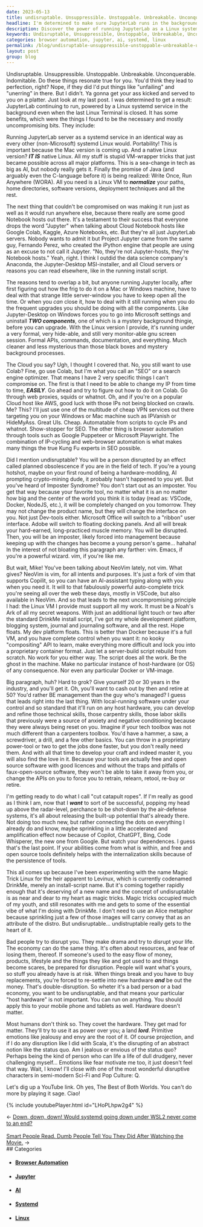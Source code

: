 ```yaml
---
date: 2023-05-13
title: undisruptable. Unsuppressible. Unstoppable. Unbreakable. Unconquerable. Indomitable.
headline: I'm determined to make sure JupyterLab runs in the background, powered by a Linux systemd service - and I'm not compromising on my principles!
description: Discover the power of running JupyterLab as a Linux systemd service with all the necessary and mostly uncompromising bits. Learn how to use Linux VMs to normalize paths, home directories, software versions, and more. Get to know the benefits of IP-cycling, web-browser automation, and other essential tools for SEO. Finally, understand the importance of free and open source tools for internalization skills and persistence of tools.
keywords: Undisruptable, Unsuppressible, Unstoppable, Unbreakable, Unconquerable, Indomitable, JupyterLab, Linux, systemd, Terminal, AI, Java, C-language, WORA, Notebook, Hosts, Google Colab, Kaggle, Azure Notebooks, Project Jupyter, Fernando Perez, iPython, MSI-installer, Cloud, AWS, IPVanish, HideMyAss, Browser Automation
categories: browser automation, jupyter, ai, systemd, linux
permalink: /blog/undisruptable-unsuppressible-unstoppable-unbreakable-unconquerable-indomitable/
layout: post
group: blog
---
```



Undisruptable. Unsuppressible. Unstoppable. Unbreakable. Unconquerable.
Indomitable. Do these things resonate true for you. You'd think they lead to
perfection, right? Nope, if they did I'd put things like "unfailing" and
"unerring" in there. But I didn't. Ya gonna get your ass kicked and served to
you on a platter. Just look at my last post. I was determined to get a result:
JupyterLab continuing to run, powered by a Linux systemd service in the
background even when the last Linux Terminal is closed. It has some benefits,
which were the things I found to be the necessary and mostly uncompromising
bits. They include:

Running JupyterLab server as a systemd service in an identical way as every
other (non-Microsoft) systemd Linux would. Portability! This is important
because the Mac version is coming up. And a native Linux version? ***IT IS***
native Linux. All my stuff is stupid VM-wrapper tricks that just became
possible across all major platforms. This is a sea-change in tech as big as AI,
but nobody really gets it. Finally the promise of Java (and arguably even the
C-language before it) is being realized: Write Once, Run Anywhere (WORA). All
you need is a Linux VM to ***normalize*** your paths, home directories,
software versions, deployment techniques and all the rest. 

The next thing that couldn't be compromised on was making it run just as well
as it would run anywhere else, because there really are some good Notebook
hosts out there. It's a testament to their success that everyone drops the word
"Jupyter" when talking about Cloud Notebook hosts like Google Colab, Kaggle,
Azure Notebooks, etc. But they're all just JupyterLab servers. Nobody wants to
admit it but Project Jupyter came from the same guy, Fernando Perez, who
created the iPython engine that people are using as an excuse to not call it
Jupyter. "No, they're not Jupyter-hosts, they're Notebook hosts." Yeah, right.
I think I outdid the data science company's Anaconda, the Jupyter-Desktop
MSI-installer, and all Cloud servers or reasons you can read elsewhere, like in
the running install script.

The reasons tend to overlap a bit, but anyone running Jupyter locally, after
first figuring out how the frig to do it on a Mac or Windows machine, have to
deal with that strange little server-window you have to keep open all the time.
Or when you *can* close it, how to deal with it still running when you do the
frequent upgrades you should be doing with all the components. Like
Jupyter-Desktop on Windows forces you to go into Microsoft settings and
uninstall ***TWO components***, one of which is a mystery background thingie,
before you can upgrade. With the Linux version I provide, it's running under a
very formal, very hide-able, and still very monitor-able gnu screen session.
Formal APIs, commands, documentation, and everything. Much cleaner and less
mysterious than those black boxes and mystery background processes.

The Cloud you say? Ugh, I thought I covered that. No, you still want to use
Colab? Fine, go use Colab, but I'm what you call an "SEO" or a search engine
optimizer. That means I have 2 very specific things I can't compromise on. The
first is that I need to be able to change my IP from time to time,
***EASILY***. Go ahead and try to figure out how to do it on Colab. Go through
web proxies, squids or whatnot. Oh, and if you're on a popular Cloud host like
AWS, good luck with those IPs not being blocked on crawls. Me? This? I'll just
use one of the multitude of cheap VPN services out there targeting you on your
Windows or Mac machine such as IPVanish or HideMyAss. Great UIs. Cheap.
Automatable from scripts to cycle IPs and whatnot. Show-stopper for SEO. The
other thing is browser automation through tools such as Google Puppeteer or
Microsoft Playwright. The combination of IP-cycling and web-browser automation
is what makes many things the true Kung Fu experts in SEO possible. 

Did I mention undisruptable? You will be a person disrupted by an effect called
planned obsolescence if you are in the field of tech. If you're a young
hotshot, maybe on your first round of being a hardware-modding, AI prompting
crypto-mining dude, it probably hasn't happened to you yet. But you've heard of
Imposter Syndrome? You don't start out as an imposter. You get that way because
your favorite tool, no matter what it is an no matter how big and the center of
the world you think it is today (read as: VSCode, Docker, NodeJS, etc.), it
will be completely changed on you tomorrow. They may not change the product
name, but they will change the interface on you. Not just Dev-tools either.
Microsoft Office will switch to a "ribbon" user interface. Adobe will switch to
floating docking panels. And all will break your hard-earned, long-practiced
muscle memory. You will be disrupted. Then, you will be an imposter, likely
forced into management because keeping up with the changes has become a young
person's game... hahaha! In the interest of not bloating this paragraph any
farther: vim. Emacs, if you're a powerful wizard. vim, if you're like me.

But wait, Mike! You've been talking about NeoVim lately, not vim. What gives?
NeoVim is vim, for all intents and purposes. It's just a fork of vim that
supports Copilit, so you can have an AI-assistant typing along with you when
you need it. It will to that fabulously powerful auto-complete trick you're
seeing all over the web these days, mostly in VSCode, but also available in
NeoVim. And so that leads to the next uncompromising principle I had: the Linux
VM I provide must support all my work. It must be a Noah's Ark of all my secret
weapons. With just an additional light touch or two after the standard DrinkMe
install script, I've got my whole development platform, blogging system,
journal and journaling software, and all the rest. Hope floats. My dev platform
floats. This is better than Docker because it's a full VM, and you have
complete control when you want it: no kooky "compositing" API to learn, make
everything more difficult and lock you into a proprietary container format.
Just let a server-build script rebuild from scratch. No work for you either
way. The script does all the work. Be the ghost in the machine. Make no
particular instance of host-hardware (or OS) of any consequence. Nor even any
particular Docker or VM-image.

Big paragraph, huh? Hard to grok? Give yourself 20 or 30 years in the industry,
and you'll get it. Oh, you'll want to cash out by then and retire at 50? You'd
rather BE management than the guy who's managed? I guess that leads right into
the last thing. With local-running software under your control and so standard
that it'll run on any host hardware, you can develop and refine those technical
skills, those carpentry skills, those labor skills that previously were a
source of anxiety and negative conditioning because they were always being
reset on you. Imagine if your tech toolbox was not much different than a
carpenters toolbox. You'd have a hammer, a saw, a screwdriver, a drill, and a
few other basics. You can throw in a proprietary power-tool or two to get the
jobs done faster, but you don't really need them. And with all that time to
develop your craft and indeed master it, you will also find the love in it.
Because your tools are actually free and open source software with good
licences and without the traps and pitfalls of faux-open-source software, they
won't be able to take it away from you, or change the APIs on you to force you
to retrain, relearn, retool, re-buy or retire.

I'm getting ready to do what I call "cut catapult ropes". If I'm really as good
as I think I am, now that I ***want*** to sort of be successful, popping my
head up above the radar-level, perchance to be shot-down by the air-defense
systems, it's all about releasing the built-up potential that's already there.
Not doing too much new, but rather connecting the dots on everything I already
do and know, maybe sprinkling in a little accelerated and amplification effect
now because of Copilot, ChatGPT, Bing, Code Whisperer, the new one from Google.
But watch your dependences. I guess that's the last point. If your abilities
come from what is within, and free and open source tools definitely helps with
the internalization skills because of the persistence of tools.

This all comes up because I've been experimenting with the name Magic Trick
Linux for the heir apparent to Levinux, which is currently codenamed DrinkMe,
merely an install-script name. But it's coming together rapidly enough that
it's deserving of a new name and the concept of undisruptable is as near and
dear to my heart as magic tricks. Magic tricks occupied much of my youth, and
still resonates with me and gets to some of the essential vibe of what I'm
doing with DrinkMe. I don't need to use an Alice metaphor because sprinkling
just a few of those images will carry convey that as an attribute of the
distro. But undisruptable... undistruptable really gets to the heart of it.

Bad people try to disrupt you. They make drama and try to disrupt your life.
The economy can do the same thing. It's often about resources, and fear of
losing them, thereof. If someone's used to the easy flow of money, products,
lifestyle and the things they like and got used to and things become scares, be
prepared for disruption. People will want what's yours, so stuff you already
have is at risk. When things break and you have to buy replacements, you're
forced to re-settle into new hardware ***and*** be out the money. That's
double-disruption. So wheter it's a bad person or a bad economy, you want to
be undisruptable, and that means your particular "host hardware" is not
important. You can run on anything. You should apply this to your mobile phone
and tablets as well. Hardware doesn't matter.

Most humans don't think so. They covet the hardware. They get mad for matter.
They'll try to use it as power over you; a land ***lord***. Primitive emotions
like jealousy and envy are the root of it. Of course projection, and if I do
any disruption like I did with Scala, it's the disrupting of an abstract notion
like the status quo. Am I jealous or envious of the status quo? Perhaps being
the kind of person who can life a life of dull drudgery, never challenging
myself... Emotions like fear motivate me too, it just doesn't feel that way.
Wait, I know! I'll close with one of the most wonderful disruptive characters
in semi-modern Sci-Fi and Pop Culture: Q.

Let's dig up a YouTube link. Oh yes, The Best of Both Worlds. You can't do more
by playing it sage. Ciao!

{% include youtubePlayer.html id="LHoPLhpw2g4" %}










<div class="arrow-links"><div class="post-nav-prev"><span class="arrow">&larr;&nbsp;</span><a href="/blog/down-down-down-would-systemd-going-down-under-wsl2-never-come-to-an-end/">Down, down, down! Would systemd going down under WSL2 never come to an end?</a></div> &nbsp; <div class="post-nav-next"><a href="/blog/smart-people-read-dumb-people-tell-you-they-did-after-watching-the-movie/">Smart People Read. Dumb People Tell You They Did After Watching the Movie.</a><span class="arrow">&nbsp;&rarr;</span></div></div>
## Categories

<ul>
<li><h4><a href='/browser-automation/'>Browser Automation</a></h4></li>
<li><h4><a href='/jupyter/'>Jupyter</a></h4></li>
<li><h4><a href='/ai/'>AI</a></h4></li>
<li><h4><a href='/systemd/'>Systemd</a></h4></li>
<li><h4><a href='/linux/'>Linux</a></h4></li></ul>
